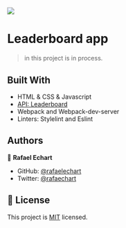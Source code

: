 # ![](https://img.shields.io/badge/Microverse-blueviolet)

# Leaderboard app

> in this project is in process. 


<!-- ![screenshot](./src/README/app_screenshot.png) -->

## Built With

- HTML & CSS & Javascript
- [API: Leaderboard](https://www.notion.so/Leaderboard-API-service-24c0c3c116974ac49488d4eb0267ade3)
- Webpack and Webpack-dev-server
- Linters: Stylelint and Eslint

<!-- ## Live Demo

[Live Demo Link](https://rafaelechart.github.io/ToDoList/dist)


## Getting Started

To get a local copy up and running follow these simple example steps.

### Prerequisites

- Node js installed
- Visual Studio Code (or any other code editor)
- Terminal
- Browser of your preference

### Setup

- git clone https://github.com/RafaelEchart/ToDoList.git
- cd ToDoList

### Install

Inside of your directory run the following commands:

- npm install 
- npm run build
- npm run start

### Usage

- Open your browser in http://localhost:8080/ or the port that says the CLI

![localhost](./src/README/localhost.png)



### How to edit

If you wish to edit this project you need to run the following command too:

- npm watch

This will allow you to see a hot refresh in the browser when your HTML changes. 

### Run tests

- Check that all the tests are correctly passed🤝

### Merge

- Merge it with your main branch so we can all see your work!!🤝 -->


## Authors

👤 **Rafael Echart**

- GitHub: [@rafaelechart](https://github.com/rafaelechart)
- Twitter: [@rafaechart](https://twitter.com/rafaechart)

<!-- 
## 🤝 Contributing

Contributions, issues, and feature requests are welcome!


## Show your support

Give a ⭐️ if you like this project!

## Acknowledgments

- Rafael Echart⭐️
- Microverse documentation ⭐️ -->

## 📝 License

This project is [MIT](./MIT.md) licensed.
